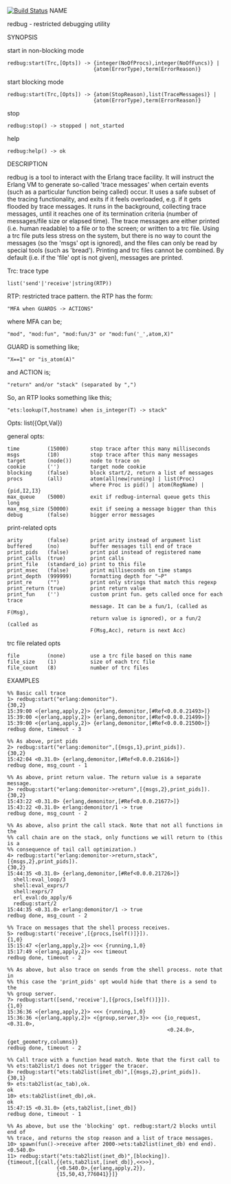 [![Build Status](https://travis-ci.org/massemanet/redbug.svg?branch=master)](https://travis-ci.org/massemanet/redbug)
NAME

redbug - restricted debugging utility

SYNOPSIS

start in non-blocking mode

    redbug:start(Trc,[Opts]) -> {integer(NoOfProcs),integer(NoOfFuncs)} |
                                {atom(ErrorType),term(ErrorReason)}
start blocking mode

    redbug:start(Trc,[Opts]) -> {atom(StopReason),list(TraceMessages)} |
                                {atom(ErrorType),term(ErrorReason)}

stop

    redbug:stop() -> stopped | not_started

help

    redbug:help() -> ok

DESCRIPTION

redbug is a tool to interact with the Erlang trace facility. It will instruct
the Erlang VM to generate so-called 'trace messages' when certain events
(such as a particular function being called) occur. It uses a safe subset of
the tracing functionality, and exits if it feels overloaded, e.g. if it gets
flooded by trace messages. It runs in the background, collecting trace
messages, until it reaches one of its termination criteria (number of
messages/file size or elapsed time). The trace messages are either printed
(i.e. human readable) to a file or to the screen; or written to a trc file.
Using a trc file puts less stress on the system, but there is no way to count
the messages (so the 'msgs' opt is ignored), and the files can only be read
by special tools (such as 'bread'). Printing and trc files cannot be
combined.  By default (i.e. if the 'file' opt is not given), messages are
printed.


Trc: trace type

    list('send'|'receive'|string(RTP))

RTP:  restricted trace pattern. the RTP has the form:

    "MFA when GUARDS -> ACTIONS"

where MFA can be;

    "mod", "mod:fun", "mod:fun/3" or "mod:fun('_',atom,X)"

GUARD is something like;

    "X==1" or "is_atom(A)"

and ACTION is;

    "return" and/or "stack" (separated by ",")

So, an RTP looks something like this;

    "ets:lookup(T,hostname) when is_integer(T) -> stack"

Opts: list({Opt,Val})

general opts:

    time         (15000)       stop trace after this many milliseconds
    msgs         (10)          stop trace after this many messages
    target       (node())      node to trace on
    cookie       ('')          target node cookie
    blocking     (false)       block start/2, return a list of messages
    procs        (all)         atom(all|new|running) | list(Proc)
                               where Proc is pid() | atom(RegName) | {pid,I2,I3}
    max_queue    (5000)        exit if redbug-internal queue gets this long
    max_msg_size (50000)       exit if seeing a message bigger than this
    debug        (false)       bigger error messages

print-related opts

    arity        (false)       print arity instead of argument list
    buffered     (no)          buffer messages till end of trace
    print_pids   (false)       print pid instead of registered name
    print_calls  (true)        print calls
    print_file   (standard_io) print to this file
    print_msec   (false)       print milliseconds on time stamps
    print_depth  (999999)      formatting depth for "~P"
    print_re     ("")          print only strings that match this regexp
    print_return (true)        print return value
    print_fun    ('')          custom print fun. gets called once for each trace
                               message. It can be a fun/1, (called as F(Msg),
                               return value is ignored), or a fun/2 (called as
                               F(Msg,Acc), return is next Acc)

trc file related opts

    file         (none)        use a trc file based on this name
    file_size    (1)           size of each trc file
    file_count   (8)           number of trc files

EXAMPLES

    %% Basic call trace
    1> redbug:start("erlang:demonitor").
    {30,2}
    15:39:00 <{erlang,apply,2}> {erlang,demonitor,[#Ref<0.0.0.21493>]}
    15:39:00 <{erlang,apply,2}> {erlang,demonitor,[#Ref<0.0.0.21499>]}
    15:39:00 <{erlang,apply,2}> {erlang,demonitor,[#Ref<0.0.0.21500>]}
    redbug done, timeout - 3

    %% As above, print pids
    2> redbug:start("erlang:demonitor",[{msgs,1},print_pids]).
    {30,2}
    15:42:04 <0.31.0> {erlang,demonitor,[#Ref<0.0.0.21616>]}
    redbug done, msg_count - 1

    %% As above, print return value. The return value is a separate message.
    3> redbug:start("erlang:demonitor->return",[{msgs,2},print_pids]).
    {30,2}
    15:43:22 <0.31.0> {erlang,demonitor,[#Ref<0.0.0.21677>]}
    15:43:22 <0.31.0> erlang:demonitor/1 -> true
    redbug done, msg_count - 2

    %% As above, also print the call stack. Note that not all functions in the
    %% call chain are on the stack, only functions we will return to (this is a
    %% consequence of tail call optimization.)
    4> redbug:start("erlang:demonitor->return,stack",[{msgs,2},print_pids]).
    {30,2}
    15:44:35 <0.31.0> {erlang,demonitor,[#Ref<0.0.0.21726>]}
      shell:eval_loop/3
      shell:eval_exprs/7
      shell:exprs/7
      erl_eval:do_apply/6
      redbug:start/2
    15:44:35 <0.31.0> erlang:demonitor/1 -> true
    redbug done, msg_count - 2

    %% Trace on messages that the shell process receives.
    5> redbug:start('receive',[{procs,[self()]}]).
    {1,0}
    15:15:47 <{erlang,apply,2}> <<< {running,1,0}
    15:17:49 <{erlang,apply,2}> <<< timeout
    redbug done, timeout - 2

    %% As above, but also trace on sends from the shell process. note that in
    %% this case the 'print_pids' opt would hide that there is a send to the
    %% group server.
    7> redbug:start([send,'receive'],[{procs,[self()]}]).
    {1,0}
    15:36:36 <{erlang,apply,2}> <<< {running,1,0}
    15:36:36 <{erlang,apply,2}> <{group,server,3}> <<< {io_request,<0.31.0>,
                                                        <0.24.0>,
                                                        {get_geometry,columns}}
    redbug done, timeout - 2

    %% Call trace with a function head match. Note that the first call to
    %% ets:tab2list/1 does not trigger the tracer.
    8> redbug:start("ets:tab2list(inet_db)",[{msgs,2},print_pids]).
    {30,1}
    9> ets:tab2list(ac_tab),ok.
    ok
    10> ets:tab2list(inet_db),ok.
    ok
    15:47:15 <0.31.0> {ets,tab2list,[inet_db]}
    redbug done, timeout - 1

    %% As above, but use the 'blocking' opt. redbug:start/2 blocks until end of
    %% trace, and returns the stop reason and a list of trace messages.
    10> spawn(fun()->receive after 2000->ets:tab2list(inet_db) end end).
    <0.540.0>
    11> redbug:start("ets:tab2list(inet_db)",[blocking]).
    {timeout,[{call,{{ets,tab2list,[inet_db]},<<>>},
                    {<0.540.0>,{erlang,apply,2}},
                    {15,50,43,776041}}]}
